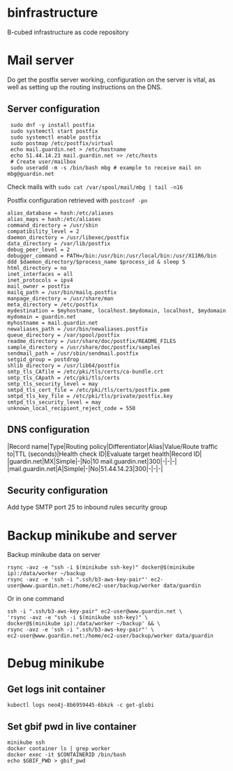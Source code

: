 # binfrastructure
B-cubed infrastructure as code repository

# Mail server

Do get the postfix server working, configuration on the server is
vital, as well as setting up the routing instructions on the DNS.

## Server configuration

     sudo dnf -y install postfix
     sudo systemctl start postfix
     sudo systemctl enable postfix
     sudo postmap /etc/postfix/virtual
     echo mail.guardin.net > /etc/hostname
     echo 51.44.14.23 mail.guardin.net >> /etc/hosts
     # Create user/mailbox
     sudo useradd -m -s /bin/bash mbg # example to receive mail on mbg@guardin.net

Check mails with `sudo cat /var/spool/mail/mbg | tail -n16`

Postfix configuration retrieved with `postconf -pn`

    alias_database = hash:/etc/aliases
    alias_maps = hash:/etc/aliases
    command_directory = /usr/sbin
    compatibility_level = 2
    daemon_directory = /usr/libexec/postfix
    data_directory = /var/lib/postfix
    debug_peer_level = 2
    debugger_command = PATH=/bin:/usr/bin:/usr/local/bin:/usr/X11R6/bin ddd $daemon_directory/$process_name $process_id & sleep 5
    html_directory = no
    inet_interfaces = all
    inet_protocols = ipv4
    mail_owner = postfix
    mailq_path = /usr/bin/mailq.postfix
    manpage_directory = /usr/share/man
    meta_directory = /etc/postfix
    mydestination = $myhostname, localhost.$mydomain, localhost, $mydomain
    mydomain = guardin.net
    myhostname = mail.guardin.net
    newaliases_path = /usr/bin/newaliases.postfix
    queue_directory = /var/spool/postfix
    readme_directory = /usr/share/doc/postfix/README_FILES
    sample_directory = /usr/share/doc/postfix/samples
    sendmail_path = /usr/sbin/sendmail.postfix
    setgid_group = postdrop
    shlib_directory = /usr/lib64/postfix
    smtp_tls_CAfile = /etc/pki/tls/certs/ca-bundle.crt
    smtp_tls_CApath = /etc/pki/tls/certs
    smtp_tls_security_level = may
    smtpd_tls_cert_file = /etc/pki/tls/certs/postfix.pem
    smtpd_tls_key_file = /etc/pki/tls/private/postfix.key
    smtpd_tls_security_level = may
    unknown_local_recipient_reject_code = 550

## DNS configuration

|Record name|Type|Routing policy|Differentiator|Alias|Value/Route traffic to|TTL (seconds)|Health check ID|Evaluate target health|Record ID|
|guardin.net|MX|Simple|-|No|10 mail.guardin.net|300|-|-|-|
|mail.guardin.net|A|Simple|-|No|51.44.14.23|300|-|-|-|

## Security configuration

Add type SMTP port 25 to inbound rules security group

# Backup minikube and server

Backup minikube data on server

    rsync -avz -e "ssh -i $(minikube ssh-key)" docker@$(minikube ip):/data/worker ~/backup
    rsync -avz -e 'ssh -i ".ssh/b3-aws-key-pair"' ec2-user@www.guardin.net:/home/ec2-user/backup/worker data/guardin
    
Or in one command

    ssh -i ".ssh/b3-aws-key-pair" ec2-user@www.guardin.net \
    'rsync -avz -e "ssh -i $(minikube ssh-key)" \
    docker@$(minikube ip):/data/worker ~/backup' && \
    rsync -avz -e 'ssh -i ".ssh/b3-aws-key-pair"' \
    ec2-user@www.guardin.net:/home/ec2-user/backup/worker data/guardin

# Debug minikube
## Get logs init container

    kubectl logs neo4j-8b6959445-6bkzk -c get-globi

## Set gbif pwd in live container

    minikube ssh
    docker container ls | grep worker
    docker exec -it $CONTAINERID /bin/bash
    echo $GBIF_PWD > gbif_pwd

